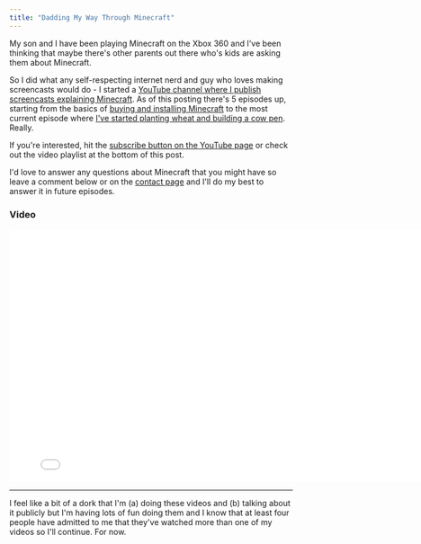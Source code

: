 ```yaml
---
title: "Dadding My Way Through Minecraft"
---
```

<p>My son and I have been playing Minecraft on the Xbox 360 and I've been thinking that maybe there's other parents out there who's kids are asking them about Minecraft.</p>
<p>So I did what any self-respecting internet nerd and guy who loves making screencasts would do - I started a <a href="https://www.youtube.com/ichrisplaysminecraft">YouTube channel where I publish screencasts explaining Minecraft</a>. As of this posting there's 5 episodes up, starting from the basics of <a href="https://www.youtube.com/watch?v=Wkh0M1MnJX8">buying and installing Minecraft</a> to the most current episode where <a href="https://www.youtube.com/watch?v=_7LPgAQPrwc">I've started planting wheat and building a cow pen</a>. Really.</p>
<p>If you're interested, hit the <a href="https://www.youtube.com/user/ichrisplaysminecraft">subscribe button on the YouTube page</a> or check out the video playlist at the bottom of this post.</p>
<p>I'd love to answer any questions about Minecraft that you might have so leave a comment below or on the <a href="https://chrisenns.com/contact/">contact page</a> and I'll do my best to answer it in future episodes.</p>
<h3>Video</h3>
<p><iframe width="800" height="450" src="//www.youtube.com/embed/videoseries?list=SPc4TV75F6ZWPZe83CKtBifZUXL0Oxv6T6" frameborder="0" allowfullscreen></iframe></p>
<hr>
<p>I feel like a bit of a dork that I'm (a) doing these videos and (b) talking about it publicly but I'm having lots of fun doing them and I know that at least four people have admitted to me that they've watched more than one of my videos so I'll continue. For now.</p>

